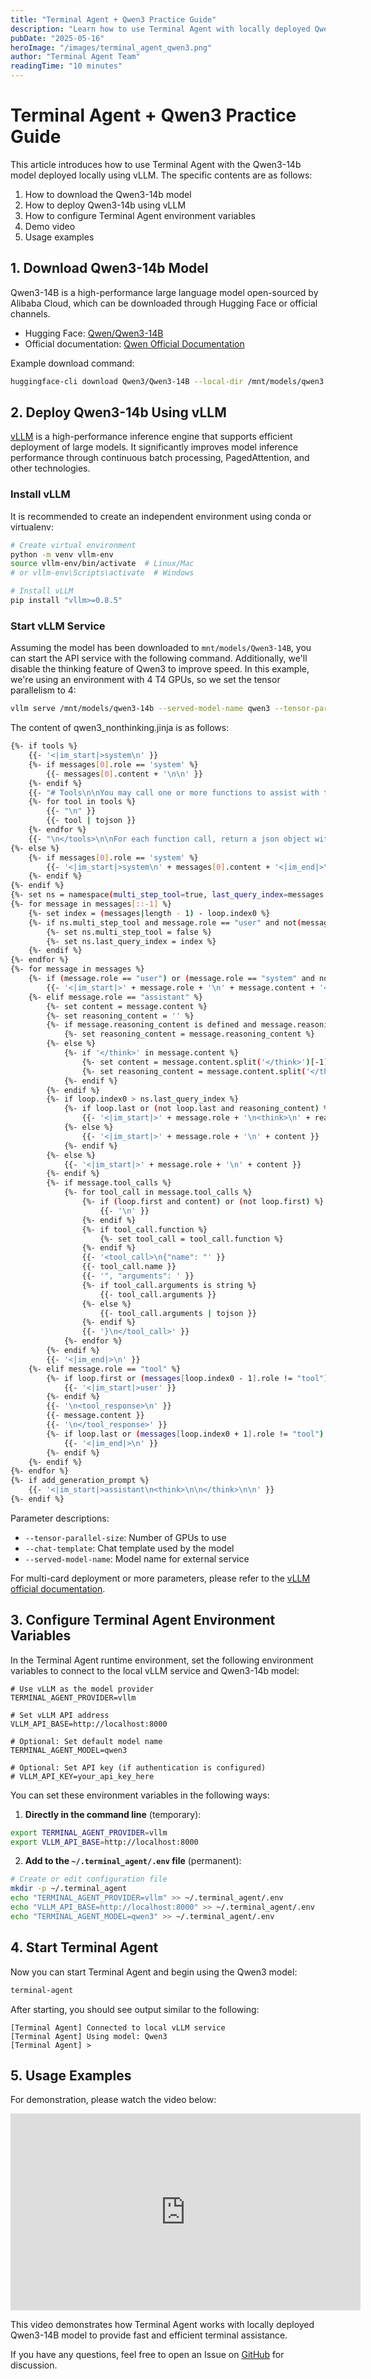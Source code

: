 ```yaml
---
title: "Terminal Agent + Qwen3 Practice Guide"
description: "Learn how to use Terminal Agent with locally deployed Qwen3-14b model"
pubDate: "2025-05-16"
heroImage: "/images/terminal_agent_qwen3.png"
author: "Terminal Agent Team"
readingTime: "10 minutes"
---
```


# Terminal Agent + Qwen3 Practice Guide

This article introduces how to use Terminal Agent with the Qwen3-14b model deployed locally using vLLM. The specific contents are as follows:

1. How to download the Qwen3-14b model
2. How to deploy Qwen3-14b using vLLM
3. How to configure Terminal Agent environment variables
4. Demo video
5. Usage examples

## 1. Download Qwen3-14b Model

Qwen3-14B is a high-performance large language model open-sourced by Alibaba Cloud, which can be downloaded through Hugging Face or official channels.

- Hugging Face: [Qwen/Qwen3-14B](https://huggingface.co/Qwen/Qwen3-14B)
- Official documentation: [Qwen Official Documentation](https://github.com/QwenLM/Qwen3)

Example download command:

```bash
huggingface-cli download Qwen3/Qwen3-14B --local-dir /mnt/models/qwen3
```

## 2. Deploy Qwen3-14b Using vLLM

[vLLM](https://github.com/vllm-project/vllm) is a high-performance inference engine that supports efficient deployment of large models. It significantly improves model inference performance through continuous batch processing, PagedAttention, and other technologies.

### Install vLLM

It is recommended to create an independent environment using conda or virtualenv:

```bash
# Create virtual environment
python -m venv vllm-env
source vllm-env/bin/activate  # Linux/Mac
# or vllm-env\Scripts\activate  # Windows

# Install vLLM
pip install "vllm>=0.8.5"
```

### Start vLLM Service

Assuming the model has been downloaded to `mnt/models/Qwen3-14B`, you can start the API service with the following command. Additionally, we'll disable the thinking feature of Qwen3 to improve speed. In this example, we're using an environment with 4 T4 GPUs, so we set the tensor parallelism to 4:

```bash
vllm serve /mnt/models/qwen3-14b --served-model-name qwen3 --tensor-parallel-size=4 --chat-template ./qwen3_nonthinking.jinja
```

The content of qwen3_nonthinking.jinja is as follows:

```bash
{%- if tools %}
    {{- '<|im_start|>system\n' }}
    {%- if messages[0].role == 'system' %}
        {{- messages[0].content + '\n\n' }}
    {%- endif %}
    {{- "# Tools\n\nYou may call one or more functions to assist with the user query.\n\nYou are provided with function signatures within <tools></tools> XML tags:\n<tools>" }}
    {%- for tool in tools %}
        {{- "\n" }}
        {{- tool | tojson }}
    {%- endfor %}
    {{- "\n</tools>\n\nFor each function call, return a json object with function name and arguments within <tool_call></tool_call> XML tags:\n<tool_call>\n{\"name\": <function-name>, \"arguments\": <args-json-object>}\n</tool_call><|im_end|>\n" }}
{%- else %}
    {%- if messages[0].role == 'system' %}
        {{- '<|im_start|>system\n' + messages[0].content + '<|im_end|>\n' }}
    {%- endif %}
{%- endif %}
{%- set ns = namespace(multi_step_tool=true, last_query_index=messages|length - 1) %}
{%- for message in messages[::-1] %}
    {%- set index = (messages|length - 1) - loop.index0 %}
    {%- if ns.multi_step_tool and message.role == "user" and not(message.content.startswith('<tool_response>') and message.content.endswith('</tool_response>')) %}
        {%- set ns.multi_step_tool = false %}
        {%- set ns.last_query_index = index %}
    {%- endif %}
{%- endfor %}
{%- for message in messages %}
    {%- if (message.role == "user") or (message.role == "system" and not loop.first) %}
        {{- '<|im_start|>' + message.role + '\n' + message.content + '<|im_end|>' + '\n' }}
    {%- elif message.role == "assistant" %}
        {%- set content = message.content %}
        {%- set reasoning_content = '' %}
        {%- if message.reasoning_content is defined and message.reasoning_content is not none %}
            {%- set reasoning_content = message.reasoning_content %}
        {%- else %}
            {%- if '</think>' in message.content %}
                {%- set content = message.content.split('</think>')[-1].lstrip('\n') %}
                {%- set reasoning_content = message.content.split('</think>')[0].rstrip('\n').split('<think>')[-1].lstrip('\n') %}
            {%- endif %}
        {%- endif %}
        {%- if loop.index0 > ns.last_query_index %}
            {%- if loop.last or (not loop.last and reasoning_content) %}
                {{- '<|im_start|>' + message.role + '\n<think>\n' + reasoning_content.strip('\n') + '\n</think>\n\n' + content.lstrip('\n') }}
            {%- else %}
                {{- '<|im_start|>' + message.role + '\n' + content }}
            {%- endif %}
        {%- else %}
            {{- '<|im_start|>' + message.role + '\n' + content }}
        {%- endif %}
        {%- if message.tool_calls %}
            {%- for tool_call in message.tool_calls %}
                {%- if (loop.first and content) or (not loop.first) %}
                    {{- '\n' }}
                {%- endif %}
                {%- if tool_call.function %}
                    {%- set tool_call = tool_call.function %}
                {%- endif %}
                {{- '<tool_call>\n{"name": "' }}
                {{- tool_call.name }}
                {{- '", "arguments": ' }}
                {%- if tool_call.arguments is string %}
                    {{- tool_call.arguments }}
                {%- else %}
                    {{- tool_call.arguments | tojson }}
                {%- endif %}
                {{- '}\n</tool_call>' }}
            {%- endfor %}
        {%- endif %}
        {{- '<|im_end|>\n' }}
    {%- elif message.role == "tool" %}
        {%- if loop.first or (messages[loop.index0 - 1].role != "tool") %}
            {{- '<|im_start|>user' }}
        {%- endif %}
        {{- '\n<tool_response>\n' }}
        {{- message.content }}
        {{- '\n</tool_response>' }}
        {%- if loop.last or (messages[loop.index0 + 1].role != "tool") %}
            {{- '<|im_end|>\n' }}
        {%- endif %}
    {%- endif %}
{%- endfor %}
{%- if add_generation_prompt %}
    {{- '<|im_start|>assistant\n<think>\n\n</think>\n\n' }}
{%- endif %}
```

Parameter descriptions:
- `--tensor-parallel-size`: Number of GPUs to use
- `--chat-template`: Chat template used by the model
- `--served-model-name`: Model name for external service

For multi-card deployment or more parameters, please refer to the [vLLM official documentation](https://vllm.readthedocs.io/en/latest/).

## 3. Configure Terminal Agent Environment Variables

In the Terminal Agent runtime environment, set the following environment variables to connect to the local vLLM service and Qwen3-14b model:

```env
# Use vLLM as the model provider
TERMINAL_AGENT_PROVIDER=vllm

# Set vLLM API address
VLLM_API_BASE=http://localhost:8000

# Optional: Set default model name
TERMINAL_AGENT_MODEL=qwen3

# Optional: Set API key (if authentication is configured)
# VLLM_API_KEY=your_api_key_here
```

You can set these environment variables in the following ways:

1. **Directly in the command line** (temporary):

```bash
export TERMINAL_AGENT_PROVIDER=vllm
export VLLM_API_BASE=http://localhost:8000
```

2. **Add to the `~/.terminal_agent/.env` file** (permanent):

```bash
# Create or edit configuration file
mkdir -p ~/.terminal_agent
echo "TERMINAL_AGENT_PROVIDER=vllm" >> ~/.terminal_agent/.env
echo "VLLM_API_BASE=http://localhost:8000" >> ~/.terminal_agent/.env
echo "TERMINAL_AGENT_MODEL=qwen3" >> ~/.terminal_agent/.env
```

## 4. Start Terminal Agent

Now you can start Terminal Agent and begin using the Qwen3 model:

```bash
terminal-agent
```

After starting, you should see output similar to the following:

```
[Terminal Agent] Connected to local vLLM service
[Terminal Agent] Using model: Qwen3
[Terminal Agent] > 
```

## 5. Usage Examples

For demonstration, please watch the video below:

<iframe width="560" height="315" src="https://www.youtube.com/embed/DWQJ3tw7RF4" title="Terminal Agent with Qwen3 Demo" frameborder="0" allow="accelerometer; autoplay; clipboard-write; encrypted-media; gyroscope; picture-in-picture" allowfullscreen></iframe>

This video demonstrates how Terminal Agent works with locally deployed Qwen3-14B model to provide fast and efficient terminal assistance.

If you have any questions, feel free to open an Issue on [GitHub](https://github.com/SagesAi/terminal-agent) for discussion.